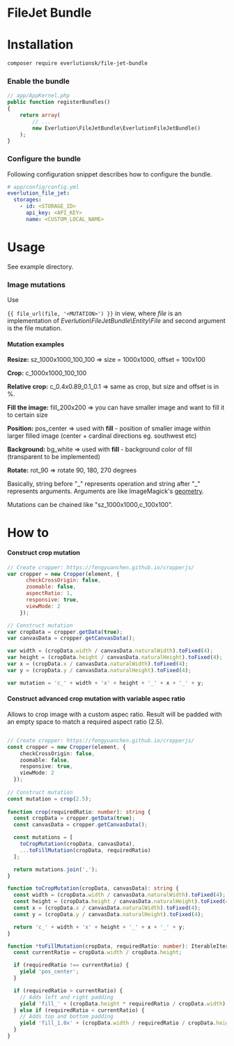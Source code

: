 # FileJet Bundle

# Installation

```sh
composer require everlutionsk/file-jet-bundle
```

### Enable the bundle

```php
// app/AppKernel.php
public function registerBundles()
{
    return array(
        // ...
        new Everlution\FileJetBundle\EverlutionFileJetBundle()
    );
}
```

### Configure the bundle

Following configuration snippet describes how to configure the bundle.<br>

```yml
# app/config/config.yml
everlution_file_jet:
  storages:
    - id: <STORAGE_ID>
      api_key: <API_KEY>
      name: <CUSTOM_LOCAL_NAME>
```

# Usage

See example directory.

### Image mutations

Use

```{{ file_url(file, '<MUTATION>') }}``` in view, where *file* is an implementation of *Everlution\FileJetBundle\Entity\File* and second argument is the file mutation.

#### Mutation examples
**Resize:** sz_1000x1000_100_100 => size = 1000x1000, offset = 100x100

**Crop:** c_1000x1000_100_100

**Relative crop:** c_0.4x0.89_0.1_0.1 => same as crop, but size and offset is in %.

**Fill the image:** fill_200x200 => you can have smaller image and want to fill it to certain size

**Position:** pos_center => used with **fill** - position of smaller image within larger filled image (center + cardinal directions eg. southwest etc)

**Background:** bg_white => used with **fill** - background color of fill (transparent to be implemented)

**Rotate:** rot_90 => rotate 90, 180, 270 degrees

Basically, string before "\_" represents operation and string after "_" represents arguments. Arguments are like ImageMagick's [geometry](http://www.imagemagick.org/script/command-line-processing.php#geometry).

Mutations can be chained like "sz_1000x1000,c_100x100".

# How to
#### Construct crop mutation

```js
// Create cropper: https://fengyuanchen.github.io/cropperjs/
var cropper = new Cropper(element, {
      checkCrossOrigin: false,
      zoomable: false,
      aspectRatio: 1,
      responsive: true,
      viewMode: 2
    });

// Construct mutation
var cropData = cropper.getData(true);
var canvasData = cropper.getCanvasData();

var width = (cropData.width / canvasData.naturalWidth).toFixed(4);
var height = (cropData.height / canvasData.naturalHeight).toFixed(4);
var x = (cropData.x / canvasData.naturalWidth).toFixed(4);
var y = (cropData.y / canvasData.naturalHeight).toFixed(4);

var mutation = 'c_' + width + 'x' + height + '_' + x + '_' + y;
```

#### Construct advanced crop mutation with variable aspec ratio
Allows to crop image with a custom aspec ratio. Result will be padded with an empty space to match a required aspect ratio (2.5).

```ts

// Create cropper: https://fengyuanchen.github.io/cropperjs/
const cropper = new Cropper(element, {
    checkCrossOrigin: false,
    zoomable: false,
    responsive: true,
    viewMode: 2
  });
  
// Construct mutation
const mutation = crop(2.5);
   
function crop(requiredRatio: number): string {
  const cropData = cropper.getData(true);
  const canvasData = cropper.getCanvasData();

  const mutations = [
    toCropMutation(cropData, canvasData),
    ...toFillMutation(cropData, requiredRatio)
  ];

  return mutations.join(',');
}

function toCropMutation(cropData, canvasData): string {
  const width = (cropData.width / canvasData.naturalWidth).toFixed(4);
  const height = (cropData.height / canvasData.naturalHeight).toFixed(4);
  const x = (cropData.x / canvasData.naturalWidth).toFixed(4);
  const y = (cropData.y / canvasData.naturalHeight).toFixed(4);

  return 'c_' + width + 'x' + height + '_' + x + '_' + y;
}

function *toFillMutation(cropData, requiredRatio: number): IterableIterator<string> {
  const currentRatio = cropData.width / cropData.height;

  if (requiredRatio !== currentRatio) {
    yield 'pos_center';
  }

  if (requiredRatio > currentRatio) {
    // Adds left and right padding
    yield 'fill_' + (cropData.height * requiredRatio / cropData.width).toFixed(4) + 'x1.0';
  } else if (requiredRatio < currentRatio) {
    // Adds top and bottom padding
    yield 'fill_1.0x' + (cropData.width / requiredRatio / cropData.height).toFixed(4);
  }
}
```

